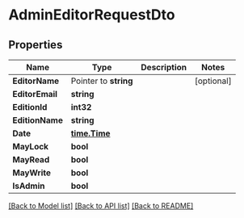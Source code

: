 # AdminEditorRequestDto

## Properties

Name | Type | Description | Notes
------------ | ------------- | ------------- | -------------
**EditorName** | Pointer to **string** |  | [optional] 
**EditorEmail** | **string** |  | 
**EditionId** | **int32** |  | 
**EditionName** | **string** |  | 
**Date** | [**time.Time**](time.Time.md) |  | 
**MayLock** | **bool** |  | 
**MayRead** | **bool** |  | 
**MayWrite** | **bool** |  | 
**IsAdmin** | **bool** |  | 

[[Back to Model list]](../README.md#documentation-for-models) [[Back to API list]](../README.md#documentation-for-api-endpoints) [[Back to README]](../README.md)


